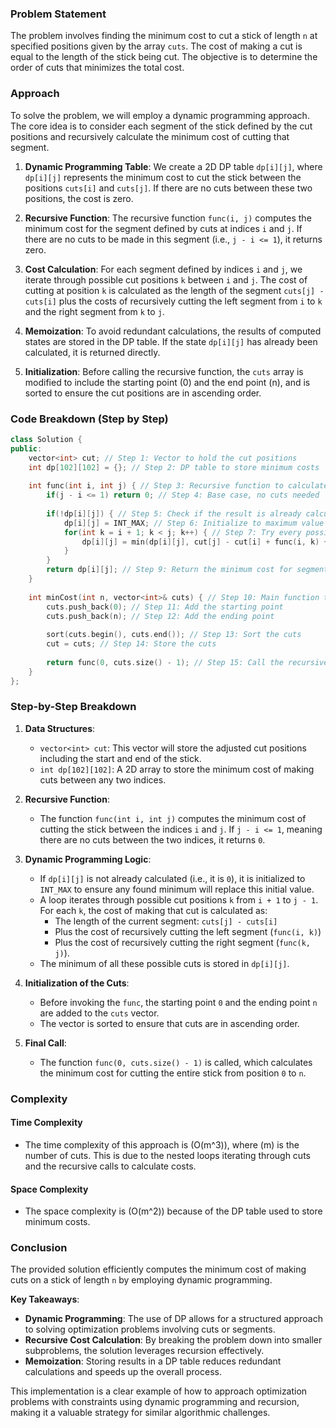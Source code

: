 ### Problem Statement

The problem involves finding the minimum cost to cut a stick of length `n` at specified positions given by the array `cuts`. The cost of making a cut is equal to the length of the stick being cut. The objective is to determine the order of cuts that minimizes the total cost.

### Approach

To solve the problem, we will employ a dynamic programming approach. The core idea is to consider each segment of the stick defined by the cut positions and recursively calculate the minimum cost of cutting that segment. 

1. **Dynamic Programming Table**: We create a 2D DP table `dp[i][j]`, where `dp[i][j]` represents the minimum cost to cut the stick between the positions `cuts[i]` and `cuts[j]`. If there are no cuts between these two positions, the cost is zero.

2. **Recursive Function**: The recursive function `func(i, j)` computes the minimum cost for the segment defined by cuts at indices `i` and `j`. If there are no cuts to be made in this segment (i.e., `j - i <= 1`), it returns zero.

3. **Cost Calculation**: For each segment defined by indices `i` and `j`, we iterate through possible cut positions `k` between `i` and `j`. The cost of cutting at position `k` is calculated as the length of the segment `cuts[j] - cuts[i]` plus the costs of recursively cutting the left segment from `i` to `k` and the right segment from `k` to `j`.

4. **Memoization**: To avoid redundant calculations, the results of computed states are stored in the DP table. If the state `dp[i][j]` has already been calculated, it is returned directly.

5. **Initialization**: Before calling the recursive function, the `cuts` array is modified to include the starting point (0) and the end point (n), and is sorted to ensure the cut positions are in ascending order.

### Code Breakdown (Step by Step)

```cpp
class Solution {
public:
    vector<int> cut; // Step 1: Vector to hold the cut positions
    int dp[102][102] = {}; // Step 2: DP table to store minimum costs
    
    int func(int i, int j) { // Step 3: Recursive function to calculate minimum cost
        if(j - i <= 1) return 0; // Step 4: Base case, no cuts needed
        
        if(!dp[i][j]) { // Step 5: Check if the result is already calculated
            dp[i][j] = INT_MAX; // Step 6: Initialize to maximum value
            for(int k = i + 1; k < j; k++) { // Step 7: Try every possible cut
                dp[i][j] = min(dp[i][j], cut[j] - cut[i] + func(i, k) + func(k, j)); // Step 8: Update minimum cost
            }
        }
        return dp[i][j]; // Step 9: Return the minimum cost for segment
    }
    
    int minCost(int n, vector<int>& cuts) { // Step 10: Main function to find minimum cost
        cuts.push_back(0); // Step 11: Add the starting point
        cuts.push_back(n); // Step 12: Add the ending point
        
        sort(cuts.begin(), cuts.end()); // Step 13: Sort the cuts
        cut = cuts; // Step 14: Store the cuts
        
        return func(0, cuts.size() - 1); // Step 15: Call the recursive function for the whole stick
    }
};
```

### Step-by-Step Breakdown

1. **Data Structures**:
   - `vector<int> cut`: This vector will store the adjusted cut positions including the start and end of the stick.
   - `int dp[102][102]`: A 2D array to store the minimum cost of making cuts between any two indices.

2. **Recursive Function**:
   - The function `func(int i, int j)` computes the minimum cost of cutting the stick between the indices `i` and `j`. If `j - i <= 1`, meaning there are no cuts between the two indices, it returns `0`.

3. **Dynamic Programming Logic**:
   - If `dp[i][j]` is not already calculated (i.e., it is `0`), it is initialized to `INT_MAX` to ensure any found minimum will replace this initial value.
   - A loop iterates through possible cut positions `k` from `i + 1` to `j - 1`. For each `k`, the cost of making that cut is calculated as:
     - The length of the current segment: `cuts[j] - cuts[i]`
     - Plus the cost of recursively cutting the left segment (`func(i, k)`)
     - Plus the cost of recursively cutting the right segment (`func(k, j)`).
   - The minimum of all these possible cuts is stored in `dp[i][j]`.

4. **Initialization of the Cuts**:
   - Before invoking the `func`, the starting point `0` and the ending point `n` are added to the `cuts` vector.
   - The vector is sorted to ensure that cuts are in ascending order.

5. **Final Call**:
   - The function `func(0, cuts.size() - 1)` is called, which calculates the minimum cost for cutting the entire stick from position `0` to `n`.

### Complexity

#### Time Complexity
- The time complexity of this approach is \(O(m^3)\), where \(m\) is the number of cuts. This is due to the nested loops iterating through cuts and the recursive calls to calculate costs.

#### Space Complexity
- The space complexity is \(O(m^2)\) because of the DP table used to store minimum costs.

### Conclusion

The provided solution efficiently computes the minimum cost of making cuts on a stick of length `n` by employing dynamic programming. 

**Key Takeaways**:
- **Dynamic Programming**: The use of DP allows for a structured approach to solving optimization problems involving cuts or segments.
- **Recursive Cost Calculation**: By breaking the problem down into smaller subproblems, the solution leverages recursion effectively.
- **Memoization**: Storing results in a DP table reduces redundant calculations and speeds up the overall process.

This implementation is a clear example of how to approach optimization problems with constraints using dynamic programming and recursion, making it a valuable strategy for similar algorithmic challenges.